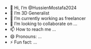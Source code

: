 - 👋 Hi, I’m @HussienMostafa2024
- 👀 I’m 3D Generalist 
- 🌱 I’m currently working as freelancer
- 💞️ I’m looking to collaborate on ...
- 📫 How to reach me ...
- 😄 Pronouns: ...
- ⚡ Fun fact: ...

<!---
HussienMostafa2024/HussienMostafa2024 is a ✨ special ✨ repository because its `README.md` (this file) appears on your GitHub profile.
You can click the Preview link to take a look at your changes.
--->
